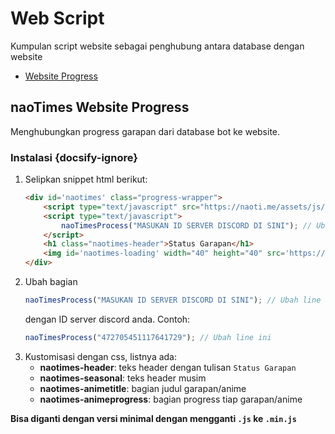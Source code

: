 # Web Script
Kumpulan script website sebagai penghubung antara database dengan website

* [Website Progress](#naotimes-website-progress)

## naoTimes Website Progress

Menghubungkan progress garapan dari database bot ke website.

### Instalasi {docsify-ignore}

1. Selipkan snippet html berikut:
    ```html
    <div id='naotimes' class="progress-wrapper">
        <script type="text/javascript" src="https://naoti.me/assets/js/naoTimes.js"></script>
        <script type="text/javascript">
            naoTimesProcess("MASUKAN ID SERVER DISCORD DI SINI"); // Ubah line ini
        </script>
        <h1 class="naotimes-header">Status Garapan</h1>
        <img id='naotimes-loading' width="40" height="40" src='https://puu.sh/DiJzU/6af20efe7e.gif'>
    </div>
    ```
2. Ubah bagian
    ```js
    naoTimesProcess("MASUKAN ID SERVER DISCORD DI SINI"); // Ubah line ini
    ```
    dengan ID server discord anda. Contoh:
    ```js
    naoTimesProcess("472705451117641729"); // Ubah line ini
    ```
2. Kustomisasi dengan css, listnya ada:
    - **naotimes-header**: teks header dengan tulisan `Status Garapan`
    - **naotimes-seasonal**: teks header musim
    - **naotimes-animetitle**: bagian judul garapan/anime
    - **naotimes-animeprogress**: bagian progress tiap garapan/anime

**Bisa diganti dengan versi minimal dengan mengganti `.js` ke `.min.js`**
